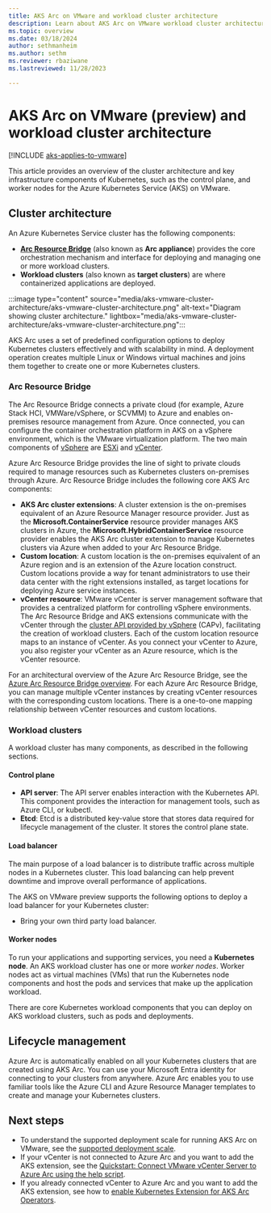 ```yaml
---
title: AKS Arc on VMware and workload cluster architecture
description: Learn about AKS Arc on VMware workload cluster architecture.
ms.topic: overview
ms.date: 03/18/2024
author: sethmanheim
ms.author: sethm 
ms.reviewer: rbaziwane
ms.lastreviewed: 11/28/2023

---
```


# AKS Arc on VMware (preview) and workload cluster architecture 

[!INCLUDE [aks-applies-to-vmware](includes/aks-hci-applies-to-skus/aks-applies-to-vmware.md)]

This article provides an overview of the cluster architecture and key infrastructure components of Kubernetes, such as the control plane, and worker nodes for the Azure Kubernetes Service (AKS) on VMware.

## Cluster architecture

An Azure Kubernetes Service cluster has the following components:

- **[Arc Resource Bridge](/azure/azure-arc/resource-bridge/overview)** (also known as **Arc appliance**) provides the core orchestration mechanism and interface for deploying and managing one or more workload clusters.
- **Workload clusters** (also known as **target clusters**) are where containerized applications are deployed.

:::image type="content" source="media/aks-vmware-cluster-architecture/aks-vmware-cluster-architecture.png" alt-text="Diagram showing cluster architecture." lightbox="media/aks-vmware-cluster-architecture/aks-vmware-cluster-architecture.png":::

AKS Arc uses a set of predefined configuration options to deploy Kubernetes clusters effectively and with scalability in mind. A deployment operation creates multiple Linux or Windows virtual machines and joins them together to create one or more Kubernetes clusters.

### Arc Resource Bridge

The Arc Resource Bridge connects a private cloud (for example, Azure Stack HCI, VMWare/vSphere, or SCVMM) to Azure and enables on-premises resource management from Azure. Once connected, you can configure the container orchestration platform in AKS on a vSphere environment, which is the VMware virtualization platform. The two main components of [vSphere](https://docs.vmware.com/en/VMware-vSphere/index.html) are [ESXi](https://www.vmware.com/products/esxi-and-esx.html) and [vCenter](https://www.vmware.com/products/vcenter.html).

Azure Arc Resource Bridge provides the line of sight to private clouds required to manage resources such as Kubernetes clusters on-premises through Azure. Arc Resource Bridge includes the following core AKS Arc components:

- **AKS Arc cluster extensions**: A cluster extension is the on-premises equivalent of an Azure Resource Manager resource provider. Just as the **Microsoft.ContainerService** resource provider manages AKS clusters in Azure, the **Microsoft.HybridContainerService** resource provider enables the AKS Arc cluster extension to manage Kubernetes clusters via Azure when added to your Arc Resource Bridge.
- **Custom location**: A custom location is the on-premises equivalent of an Azure region and is an extension of the Azure location construct. Custom locations provide a way for tenant administrators to use their data center with the right extensions installed, as target locations for deploying Azure service instances.
- **vCenter resource**: VMware vCenter is server management software that provides a centralized platform for controlling vSphere environments. The Arc Resource Bridge and AKS extensions communicate with the vCenter through the [cluster API provided by vSphere](https://github.com/kubernetes-sigs/cluster-api-provider-vsphere/) (CAPv), facilitating the creation of workload clusters. Each of the custom location resource maps to an instance of vCenter. As you connect your vCenter to Azure, you also register your vCenter as an Azure resource, which is the vCenter resource.

For an architectural overview of the Azure Arc Resource Bridge, see the [Azure Arc Resource Bridge overview](/azure/azure-arc/resource-bridge/overview#overview). For each Azure Arc Resource Bridge, you can manage multiple vCenter instances by creating vCenter resources with the corresponding custom locations. There is a one-to-one mapping relationship between vCenter resources and custom locations.

### Workload clusters

A workload cluster has many components, as described in the following sections.

#### Control plane

- **API server**: The API server enables interaction with the Kubernetes API. This component provides the interaction for management tools, such as Azure CLI, or kubectl.
- **Etcd**: Etcd is a distributed key-value store that stores data required for lifecycle management of the cluster. It stores the control plane state.

#### Load balancer

The main purpose of a load balancer is to distribute traffic across multiple nodes in a Kubernetes cluster. This load balancing can help prevent downtime and improve overall performance of applications.

The AKS on VMware preview supports the following options to deploy a load balancer for your Kubernetes cluster:

- Bring your own third party load balancer.

#### Worker nodes

To run your applications and supporting services, you need a **Kubernetes node**. An AKS workload cluster has one or more *worker nodes*. Worker nodes act as virtual machines (VMs) that run the Kubernetes node components and host the pods and services that make up the application workload.

There are core Kubernetes workload components that you can deploy on AKS workload clusters, such as pods and deployments.

## Lifecycle management

Azure Arc is automatically enabled on all your Kubernetes clusters that are created using AKS Arc. You can use your Microsoft Entra identity for connecting to your clusters from anywhere. Azure Arc enables you to use familiar tools like the Azure CLI and Azure Resource Manager templates to create and manage your Kubernetes clusters.

## Next steps

- To understand the supported deployment scale for running AKS Arc on VMware, see the [supported deployment scale](aks-vmware-scale-requirements.md).
- If your vCenter is not connected to Azure Arc and you want to add the AKS extension, see the [Quickstart: Connect VMware vCenter Server to Azure Arc using the help script](/azure/azure-arc/vmware-vsphere/quick-start-connect-vcenter-to-arc-using-script).
- If you already connected vCenter to Azure Arc and you want to add the AKS extension, see how to [enable Kubernetes Extension for AKS Arc Operators](aks-vmware-install-kubernetes-extension.md).
